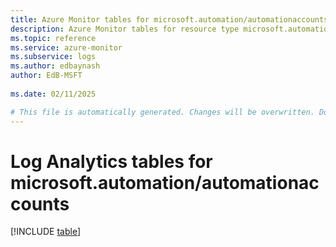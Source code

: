 ```yaml
---
title: Azure Monitor tables for microsoft.automation/automationaccounts
description: Azure Monitor tables for resource type microsoft.automation/automationaccounts
ms.topic: reference
ms.service: azure-monitor
ms.subservice: logs
ms.author: edbaynash
author: EdB-MSFT
   
ms.date: 02/11/2025

# This file is automatically generated. Changes will be overwritten. Do not change this file directly.
---
```


# Log Analytics tables for microsoft.automation/automationaccounts  

[!INCLUDE [table](~/reusable-content/ce-skilling/azure/includes/azure-monitor/reference/tables/microsoft-automation_automationaccounts-include.md)]

